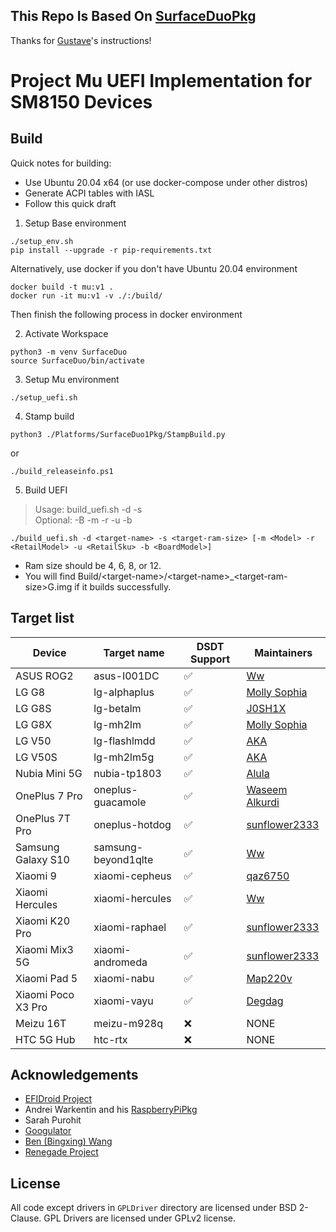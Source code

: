 ## This Repo Is Based On [SurfaceDuoPkg](https://github.com/Woa-Project/SurfaceDuoPkg/)

Thanks for [Gustave](https://github.com/gus33000)'s instructions!

# Project Mu UEFI Implementation for SM8150 Devices

## Build

Quick notes for building:

- Use Ubuntu 20.04 x64 (or use docker-compose under other distros)
- Generate ACPI tables with IASL
- Follow this quick draft

1. Setup Base environment

```
./setup_env.sh
pip install --upgrade -r pip-requirements.txt
```

Alternatively, use docker if you don't have Ubuntu 20.04 environment

```
docker build -t mu:v1 .
docker run -it mu:v1 -v ./:/build/
```

Then finish the following process in docker environment

2. Activate Workspace

```
python3 -m venv SurfaceDuo
source SurfaceDuo/bin/activate
```

3. Setup Mu environment

```
./setup_uefi.sh
```

4. Stamp build
```
python3 ./Platforms/SurfaceDuo1Pkg/StampBuild.py
```
or 
```
./build_releaseinfo.ps1
```

5. Build UEFI
> Usage: build_uefi.sh -d <target-device> -s <target-ram-size>  
> Optional:  -B <Brand> -m <Model> -r <RetailModel> -u <RetailSku> -b <BoardModel>

```
./build_uefi.sh -d <target-name> -s <target-ram-size> [-m <Model> -r <RetailModel> -u <RetailSku> -b <BoardModel>]
```
- Ram size should be 4, 6, 8, or 12.
- You will find Build/&lt;target-name&gt;/&lt;target-name&gt;_&lt;target-ram-size&gt;G.img if it builds successfully.

## Target list

| Device             | Target name         | DSDT Support    | Maintainers                                        |
|--------------------|---------------------|-----------------|----------------------------------------------------|
| ASUS ROG2          | asus-I001DC         | ✅           | [Ww](https://github.com/Idonotkno)                 |
| LG G8              | lg-alphaplus        | ✅           | [Molly Sophia](https://github.com/MollySophia)     |
| LG G8S             | lg-betalm           | ✅           | [J0SH1X](https://github.com/J0SH1X)                |
| LG G8X             | lg-mh2lm            | ✅           | [Molly Sophia](https://github.com/MollySophia)     |
| LG V50             | lg-flashlmdd        | ✅           | [AKA](https://github.com/AKAsaliza)                |
| LG V50S            | lg-mh2lm5g          | ✅           | [AKA](https://github.com/AKAsaliza)                |
| Nubia Mini 5G      | nubia-tp1803        | ✅           | [Alula](https://github.com/alula)                  |
| OnePlus 7 Pro      | oneplus-guacamole   | ✅           | [Waseem Alkurdi](https://github.com/WaseemAlkurdi) |
| OnePlus 7T Pro     | oneplus-hotdog      | ✅           | [sunflower2333](https://github.com/sunflower2333)  |
| Samsung Galaxy S10 | samsung-beyond1qlte | ✅           | [Ww](https://github.com/Idonotkno)                 |
| Xiaomi 9           | xiaomi-cepheus      | ✅           | [qaz6750](https://github.com/qaz6750)              |
| Xiaomi Hercules    | xiaomi-hercules     | ✅           | [Ww](https://github.com/Idonotkno)                 |
| Xiaomi K20 Pro     | xiaomi-raphael      | ✅           | [sunflower2333](https://github.com/sunflower2333)  |
| Xiaomi Mix3 5G     | xiaomi-andromeda    | ✅           | [sunflower2333](https://github.com/sunflower2333)  |
| Xiaomi Pad 5       | xiaomi-nabu         | ✅           | [Map220v](https://github.com/map220v)              |
| Xiaomi Poco X3 Pro | xiaomi-vayu         | ✅           | [Degdag](https://github.com/degdag)                |
| Meizu 16T          | meizu-m928q         | ❌           | NONE                                               |
| HTC 5G Hub         | htc-rtx             | ❌           | NONE                                               |

## Acknowledgements

- [EFIDroid Project](http://efidroid.org)
- Andrei Warkentin and his [RaspberryPiPkg](https://github.com/andreiw/RaspberryPiPkg)
- Sarah Purohit
- [Googulator](https://github.com/Googulator/)
- [Ben (Bingxing) Wang](https://github.com/imbushuo/)
- [Renegade Project](https://github.com/edk2-porting/)

## License

All code except drivers in `GPLDriver` directory are licensed under BSD 2-Clause.
GPL Drivers are licensed under GPLv2 license.
